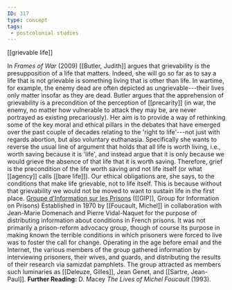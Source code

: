 ```yaml
---
ID: 317
type: concept
tags: 
 - postcolonial studies
---
```


[[grievable life]] 

In *Frames of War* (2009) [[Butler, Judith]]  argues that
grievability is the presupposition of a life that matters. Indeed, she
will go so far as to say a life that is not grievable is something
living that is other than life. In wartime, for example, the enemy dead
are often depicted as ungrievable---their lives only matter insofar as
they are dead. Butler argues that the apprehension of grievability is a
precondition of the perception of
[[precarity]] (in war, the
enemy, no matter how vulnerable to attack they may be, are never
portrayed as existing precariously). Her aim is to provide a way of
rethinking some of the key moral and ethical pillars in the debates that
have emerged over the past couple of decades relating to the 'right to
life'---not just with regards abortion, but also voluntary euthanasia.
Specifically she wants to reverse the usual line of argument that holds
that all life is worth living, i.e., worth saving because it is 'life',
and instead argue that it is only because we would grieve the absence of
that life that it is worth saving. Therefore, grief is the precondition
of the life worth saving and not life itself (or what
[[agency]] calls [[bare life]]). Our ethical
obligations are, she says, to the conditions that make life grievable,
not to life itself. This is because without that grievability we would
not be moved to want to sustain life in the first place.
[Groupe d'Information sur les
Prisons](#Xcf01e4ff5b3e66b26bcb76ae7c250300d7721e0)
([[GIP]],
Group for
Information on Prisons) Established in 1970 by [[Foucault, Michel]] in collaboration
with Jean-Marie Domenach and Pierre Vidal-Naquet for the purpose of
distributing information about conditions in French prisons. It was not
primarily a prison-reform advocacy group, though of course its purpose
in making known the terrible conditions in which prisoners were forced
to live was to foster the call for change. Operating in the age before
email and the Internet, the various members of the group gathered
information by interviewing prisoners, their wives, and guards, and
distributing the results of their research via samizdat pamphlets. The
group attracted as members such luminaries as [[Deleuze, Gilles]], Jean Genet, and
[[Sartre, Jean-Paul]].
**Further Reading:** D. Macey *The Lives of Michel Foucault* (1993).
